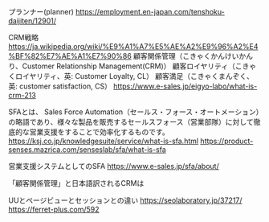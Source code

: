 プランナー(planner) https://employment.en-japan.com/tenshoku-daijiten/12901/


CRM戦略  https://ja.wikipedia.org/wiki/%E9%A1%A7%E5%AE%A2%E9%96%A2%E4%BF%82%E7%AE%A1%E7%90%86
顧客関係管理（こきゃくかんけいかんり、Customer Relationship Management(CRM)）
顧客ロイヤリティ（こきゃくロイヤリティ、英: Customer Loyalty, CL）
顧客満足（こきゃくまんぞく、英: customer satisfaction, CS）
https://www.e-sales.jp/eigyo-labo/what-is-crm-213


SFAとは、 Sales Force Automation（セールス・フォース・オートメーション）の略語であり、様々な製品を販売するセールスフォース（営業部隊）に対して徹底的な営業支援をすることで効率化するものです。https://ksj.co.jp/knowledgesuite/service/what-is-sfa.html
https://product-senses.mazrica.com/senseslab/sfa/what-is-sfa

営業支援システムとしてのSFA
https://www.e-sales.jp/sfa/about/

「顧客関係管理」と日本語訳されるCRMは


UUとページビューとセッションとの違い
https://seolaboratory.jp/37217/
https://ferret-plus.com/592

